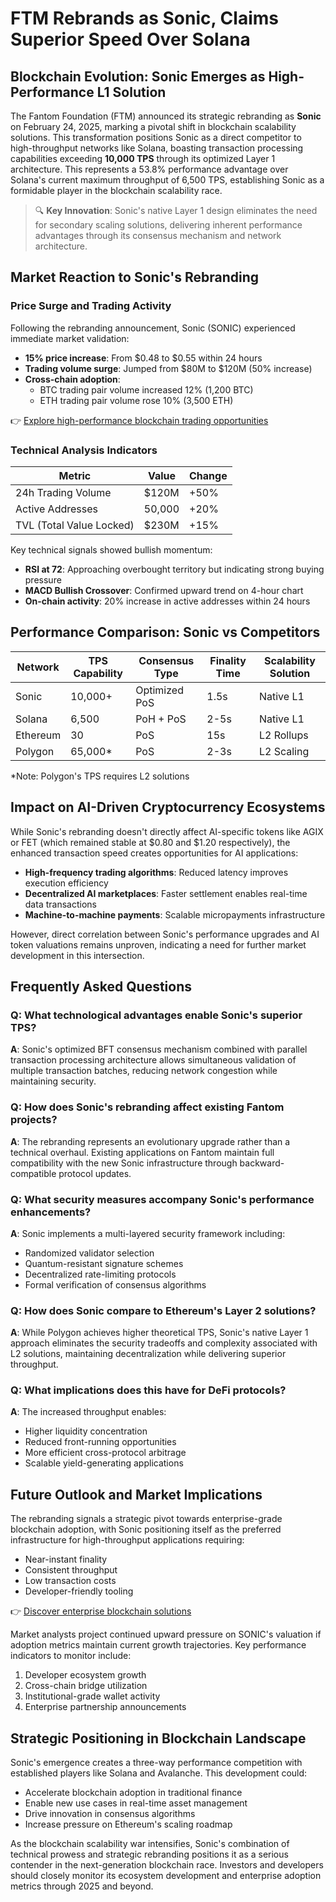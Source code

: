# FTM Rebrands as Sonic, Claims Superior Speed Over Solana

## Blockchain Evolution: Sonic Emerges as High-Performance L1 Solution

The Fantom Foundation (FTM) announced its strategic rebranding as **Sonic** on February 24, 2025, marking a pivotal shift in blockchain scalability solutions. This transformation positions Sonic as a direct competitor to high-throughput networks like Solana, boasting transaction processing capabilities exceeding **10,000 TPS** through its optimized Layer 1 architecture. This represents a 53.8% performance advantage over Solana's current maximum throughput of 6,500 TPS, establishing Sonic as a formidable player in the blockchain scalability race.

> 🔍 **Key Innovation**: Sonic's native Layer 1 design eliminates the need for secondary scaling solutions, delivering inherent performance advantages through its consensus mechanism and network architecture.

## Market Reaction to Sonic's Rebranding

### Price Surge and Trading Activity

Following the rebranding announcement, Sonic (SONIC) experienced immediate market validation:
- **15% price increase**: From $0.48 to $0.55 within 24 hours
- **Trading volume surge**: Jumped from $80M to $120M (50% increase)
- **Cross-chain adoption**: 
  - BTC trading pair volume increased 12% (1,200 BTC)
  - ETH trading pair volume rose 10% (3,500 ETH)

👉 [Explore high-performance blockchain trading opportunities](https://bit.ly/okx-bonus)

### Technical Analysis Indicators

| Metric                | Value          | Change       |
|-----------------------|----------------|--------------|
| 24h Trading Volume    | $120M          | +50%         |
| Active Addresses      | 50,000         | +20%         |
| TVL (Total Value Locked) | $230M       | +15%         |

Key technical signals showed bullish momentum:
- **RSI at 72**: Approaching overbought territory but indicating strong buying pressure
- **MACD Bullish Crossover**: Confirmed upward trend on 4-hour chart
- **On-chain activity**: 20% increase in active addresses within 24 hours

## Performance Comparison: Sonic vs Competitors

| Network       | TPS Capability | Consensus Type | Finality Time | Scalability Solution |
|---------------|----------------|----------------|---------------|----------------------|
| Sonic         | 10,000+        | Optimized PoS  | 1.5s          | Native L1            |
| Solana        | 6,500          | PoH + PoS      | 2-5s          | Native L1            |
| Ethereum      | 30             | PoS            | 15s           | L2 Rollups           |
| Polygon       | 65,000*        | PoS            | 2-3s          | L2 Scaling           |

*Note: Polygon's TPS requires L2 solutions

## Impact on AI-Driven Cryptocurrency Ecosystems

While Sonic's rebranding doesn't directly affect AI-specific tokens like AGIX or FET (which remained stable at $0.80 and $1.20 respectively), the enhanced transaction speed creates opportunities for AI applications:
- **High-frequency trading algorithms**: Reduced latency improves execution efficiency
- **Decentralized AI marketplaces**: Faster settlement enables real-time data transactions
- **Machine-to-machine payments**: Scalable micropayments infrastructure

However, direct correlation between Sonic's performance upgrades and AI token valuations remains unproven, indicating a need for further market development in this intersection.

## Frequently Asked Questions

### Q: What technological advantages enable Sonic's superior TPS?
**A**: Sonic's optimized BFT consensus mechanism combined with parallel transaction processing architecture allows simultaneous validation of multiple transaction batches, reducing network congestion while maintaining security.

### Q: How does Sonic's rebranding affect existing Fantom projects?
**A**: The rebranding represents an evolutionary upgrade rather than a technical overhaul. Existing applications on Fantom maintain full compatibility with the new Sonic infrastructure through backward-compatible protocol updates.

### Q: What security measures accompany Sonic's performance enhancements?
**A**: Sonic implements a multi-layered security framework including:
- Randomized validator selection
- Quantum-resistant signature schemes
- Decentralized rate-limiting protocols
- Formal verification of consensus algorithms

### Q: How does Sonic compare to Ethereum's Layer 2 solutions?
**A**: While Polygon achieves higher theoretical TPS, Sonic's native Layer 1 approach eliminates the security tradeoffs and complexity associated with L2 solutions, maintaining decentralization while delivering superior throughput.

### Q: What implications does this have for DeFi protocols?
**A**: The increased throughput enables:
- Higher liquidity concentration
- Reduced front-running opportunities
- More efficient cross-protocol arbitrage
- Scalable yield-generating applications

## Future Outlook and Market Implications

The rebranding signals a strategic pivot towards enterprise-grade blockchain adoption, with Sonic positioning itself as the preferred infrastructure for high-throughput applications requiring:
- Near-instant finality
- Consistent throughput
- Low transaction costs
- Developer-friendly tooling

👉 [Discover enterprise blockchain solutions](https://bit.ly/okx-bonus)

Market analysts project continued upward pressure on SONIC's valuation if adoption metrics maintain current growth trajectories. Key performance indicators to monitor include:
1. Developer ecosystem growth
2. Cross-chain bridge utilization
3. Institutional-grade wallet activity
4. Enterprise partnership announcements

## Strategic Positioning in Blockchain Landscape

Sonic's emergence creates a three-way performance competition with established players like Solana and Avalanche. This development could:
- Accelerate blockchain adoption in traditional finance
- Enable new use cases in real-time asset management
- Drive innovation in consensus algorithms
- Increase pressure on Ethereum's scaling roadmap

As the blockchain scalability war intensifies, Sonic's combination of technical prowess and strategic rebranding positions it as a serious contender in the next-generation blockchain race. Investors and developers should closely monitor its ecosystem development and enterprise adoption metrics through 2025 and beyond.